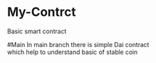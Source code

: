 # My-Contrct
Basic smart contract 

#Main
In main branch there is simple Dai contract</br> which help to understand basic of stable coin 
